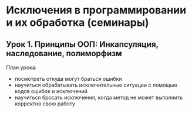 # Исключения в программировании и их обработка (семинары)

## Урок 1. Принципы ООП: Инкапсуляция, наследование, полиморфизм

План урока:
- посмотреть откуда могут браться ошибки
- научиться обрабатывать исключительные ситуации с помощью кодов ошибок и исключений
- научиться бросать исключения, когда метод не может выполнить корректно свою работу
